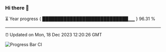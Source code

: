### Hi there 👋

⏳ Year progress { ████████████████████████████▁▁ } 96.31 %

---

⏰ Updated on Mon, 18 Dec 2023 12:20:26 GMT

![Progress Bar CI](https://github.com/liununu/liununu/workflows/Progress%20Bar%20CI/badge.svg)
